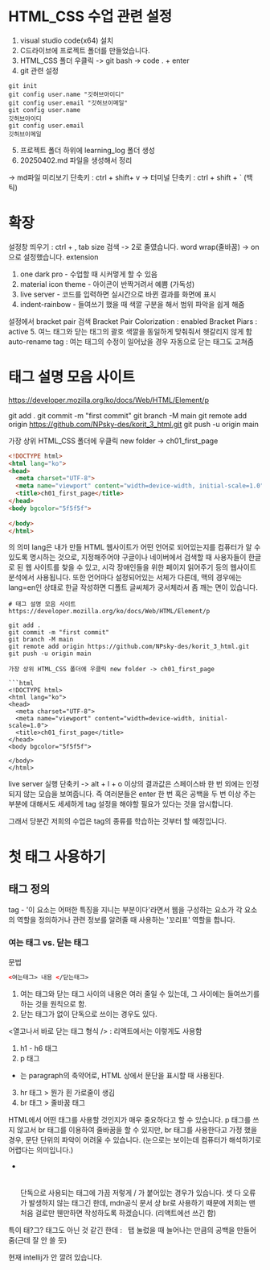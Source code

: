 # HTML_CSS 수업 관련 설정
1. visual studio code(x64) 설치
2. C드라이브에 프로젝트 폴더를 만들었습니다.
3. HTML_CSS 폴더 우클릭 -> git bash -> code . + enter
4. git 관련 설정
```
git init
git config user.name "깃허브아이디"
git config user.email "깃허브이메일"
git config user.name
깃허브아이디
git config user.email
깃허브이메일
```
5. 프로젝트 폴더 하위에 learning_log 폴더 생성
6. 20250402.md 파일을 생성해서 정리

-> md파일 미리보기 단축키 : ctrl + shift+ v
-> 터미널 단축키 : ctrl + shift + ` (백틱)

# 확장

설정창 띄우기 : ctrl + ,
tab size 검색 -> 2로 줄였습니다.
word wrap(줄바꿈) -> on 으로 설정했습니다.
extension
1. one dark pro - 수업할 때 시커멓게 할 수 있음
2. material icon theme - 아이콘이 반짝거려서 예쁨 (가독성)
3. live server - 코드를 입력하면 실시간으로 바뀐 결과를 화면에 표시
4. indent-rainbow - 들여쓰기 했을 때 색깔 구분을 해서 범위 파악을 쉽게 해줌

설정에서 bracket pair 검색
Bracket Pair Colorization : enabled
Bracket Piars : active
5. 여느 태그와 닫는 태그의 괄호 색깔을 동일하게 맞춰줘서 헷갈리지 않게 함
auto-rename tag : 여는 태그의 수정이 일어났을 경우 자동으로 닫는 태그도 고쳐줌

# 태그 설명 모음 사이트
https://developer.mozilla.org/ko/docs/Web/HTML/Element/p

git add .
git commit -m "first commit"
git branch -M main
git remote add origin https://github.com/NPsky-des/korit_3_html.git
git push -u origin main

가장 상위 HTML_CSS 폴더에 우클릭 new folder -> ch01_first_page

```html
<!DOCTYPE html>
<html lang="ko">
<head>
  <meta charset="UTF-8">
  <meta name="viewport" content="width=device-width, initial-scale=1.0">
  <title>ch01_first_page</title>
</head>
<body bgcolor="5f5f5f">
  
</body>
</html>
```

<html lang="ko">의 의미
lang은 내가 만들 HTML 웹사이트가 어떤 언어로 되어있는지를 컴퓨터가 알 수 있도록 명시하는 것으로, 지정해주어야 구글이나 네이버에서 검색할 때 사용자들이 한글로 된 웹 사이트를 찾을 수 있고, 시각 장애인들을 위한 페이지 읽어주기 등의 웹사이트 분석에서 사용됩니다. 또한 언어마다 설정되어있는 서체가 다른데, 맥의 경우에는 lang=en인 상태로 한글 작성하면 디폴트 글씨체가 궁서체라서 좀 깨는 면이 있습니다.

```
# 태그 설명 모음 사이트
https://developer.mozilla.org/ko/docs/Web/HTML/Element/p

git add .
git commit -m "first commit"
git branch -M main
git remote add origin https://github.com/NPsky-des/korit_3_html.git
git push -u origin main

가장 상위 HTML_CSS 폴더에 우클릭 new folder -> ch01_first_page

```html
<!DOCTYPE html>
<html lang="ko">
<head>
  <meta charset="UTF-8">
  <meta name="viewport" content="width=device-width, initial-scale=1.0">
  <title>ch01_first_page</title>
</head>
<body bgcolor="5f5f5f">
  
</body>
</html>
```

live server 실행 단축키 -> alt + l + o
이상의 결과값은 스페이스바 한 번 외에는 인정되지 않는 모습을 보여줍니다.
즉 여러분들은 enter 한 번 혹은 공백을 두 번 이상 주는 부분에 대해서도 세세하게 tag 설정을 해야할 필요가 있다는 것을 암시합니다.

그래서 당분간 저희의 수업은 tag의 종류를 학습하는 것부터 할 예정입니다.

# 첫 태그 사용하기
## 태그 정의
tag - '이 요소는 어떠한 특징을 지니는 부분이다'라면서 웹을 구성하는 요소가 각 요소의 역할을 정의하거나 관련 정보를 알려줄 때 사용하는 '꼬리표' 역할을 합니다.

### 여는 태그 vs. 닫는 태그
문법
```html
<여는태그> 내용 </닫는태그>
```
1. 여는 태그와 닫는 태그 사이의 내용은 여러 줄일 수 있는데,
그 사이에는 들여쓰기를 하는 것을 원칙으로 함.
2. 닫는 태그가 없이 단독으로 쓰이는 경우도 있다.

<열고나서 바로 닫는 태그 형식 /> : 리액트에서는 이렇게도 사용함

1. h1 - h6 태그
2. p 태그
  -  <p>는 paragraph의 축약어로, HTML 상에서 문단을 표시할 때 사용된다.
3. hr 태그 > 뭔가 흰 가로줄이 생김
4. br 태그 > 줄바꿈 태그

HTML에서 어떤 태그를 사용할 것인지가 매우 중요하다고 할 수 있습니다. p 태그를 쓰지 않고서 br 태그를 이용하여 줄바꿈을 할 수 있지만, br 태그를 사용한다고 가정 했을 경우, 문단 단위의 파악이 어려울 수 있습니다. (눈으로는 보이는데 컴퓨터가 해석하기로 어렵다는 의미입니다.)

* <br> <br/> <br />
  단독으로 사용되는 태그에 가끔 저렇게 / 가 붙어있는 경우가 있습니다. 셋 다 오류가 발생하지 않는 태그긴 한데, mdn공식 문서 상 br로 사용하기 때문에 저희는 맨 처음 걸로만 웬만하면 작성하도록 하겠습니다. (리액트에선 쓰긴 함)


특이 태?그? 태그도 아닌 것 같긴 한데 : &nbsp;
탭 눌렀을 때 늘어나는 만큼의 공백을 만들어줌(근데 잘 안 쓸 듯)


현재 intellij가 안 깔려 있습니다.
